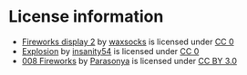 # License information
* [Fireworks display 2](https://freesound.org/people/waxsocks/sounds/254836/) by [waxsocks](https://freesound.org/people/waxsocks/) is licensed under [CC 0](https://creativecommons.org/publicdomain/zero/1.0/)
* [Explosion](https://freesound.org/people/insanity54/sounds/195181/) by [insanity54](https://freesound.org/people/insanity54/) is licensed under [CC 0](https://creativecommons.org/publicdomain/zero/1.0/)
* [008 Fireworks](https://freesound.org/people/Parasonya/sounds/434231/) by [Parasonya](https://freesound.org/people/Parasonya/) is licensed under [CC BY 3.0](https://creativecommons.org/licenses/by/3.0/)
